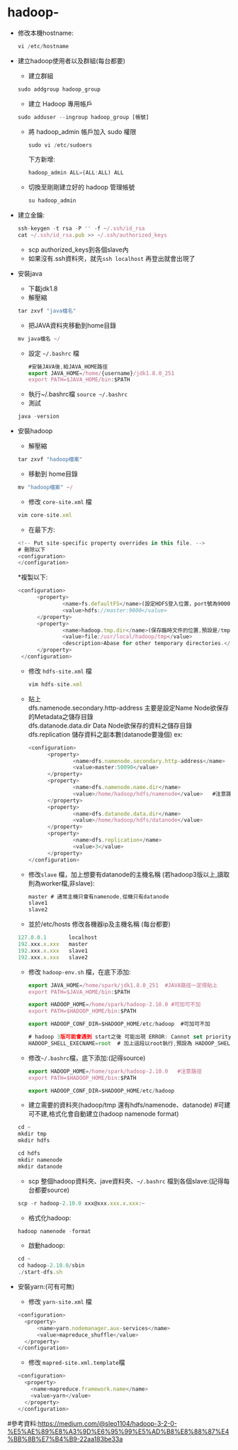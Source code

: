 # hadoop-

* 修改本機hostname:
  ```js
  vi /etc/hostname
  ```
* 建立hadoop使用者以及群組(每台都要)  
  * 建立群組  
   ```js
   sudo addgroup hadoop_group  
   ```
   * 建立 Hadoop 專用帳戶
   ```js
   sudo adduser --ingroup hadoop_group [帳號]
   ```
   * 將 hadoop_admin 帳戶加入 sudo 權限
     ```js
     sudo vi /etc/sudoers
     ```
     下方新增:
     ```js
     hadoop_admin ALL=(ALL:ALL) ALL
     ```
  * 切換至剛剛建立好的 hadoop 管理帳號
    ```js
    su hadoop_admin
    ```
    
* 建立金鑰:
   ```js
   ssh-keygen -t rsa -P '' -f ~/.ssh/id_rsa
   cat ~/.ssh/id_rsa.pub >> ~/.ssh/authorized_keys   
   ```    
  * scp authorized_keys到各個slave內
  * 如果沒有.ssh資料夾，就先`ssh localhost` 再登出就會出現了
  
  
* 安裝java
  * 下載jdk1.8
  * 解壓縮
  ```js
  tar zxvf "java檔名"
  ```
  * 把JAVA資料夾移動到home目錄
  ```js
  mv java檔名 ~/
  ```
  * 設定 `~/.bashrc` 檔
    ```js
    #安裝JAVA後,給JAVA_HOME路徑
    export JAVA_HOME=/home/{username}/jdk1.8.0_251   
    export PATH=$JAVA_HOME/bin:$PATH            
    ```
  * 執行~/.bashrc檔 `source ~/.bashrc`
  * 測試 
  ```js 
  java -version
  ```  
  
* 安裝hadoop
  * 解壓縮
  ```js
  tar zxvf "hadoop檔案"
  ```
  * 移動到 home目錄
  ```js
  mv "hadoop檔案" ~/
  ```
  * 修改 `core-site.xml` 檔
  ```js
  vim core-site.xml
  ```
  * 在最下方:
  ```js
  <!-- Put site-specific property overrides in this file. -->
  # 刪除以下
  <configuration>
  </configuration>    
  ```
  *複製以下:
  ```js
  <configuration>
        <property>
                <name>fs.defaultFS</name>(設定HDFS登入位置，port號為9000)
                <value>hdfs://master:9000</value>
        </property>
        <property>
                <name>hadoop.tmp.dir</name>(保存臨時文件的位置,預設是/tmp/hadoop-hadoop)
                <value>file:/usr/local/hadoop/tmp</value>
                <description>Abase for other temporary directories.</descripti>
        </property>
   </configuration>  
     ```

   * 修改 `hdfs-site.xml` 檔
     ```js
     vim hdfs-site.xml
     ```
  * 貼上   
    <name>dfs.namenode.secondary.http-address</name>  主要是設定Name Node欲保存的Metadata之儲存目錄    
    <name>dfs.datanode.data.dir</name> Data Node欲保存的資料之儲存目錄  
    <name>dfs.replication</name>  儲存資料之副本數(datanode要幾個)
    ex:  
     ```js
     <configuration>
           <property>
                   <name>dfs.namenode.secondary.http-address</name>  #可有可無
                   <value>master:50090</value>
           </property>
           <property>
                   <name>dfs.namenode.name.dir</name>
                   <value>/home/hadoop/hdfs/namenode</value>   #注意路徑
           </property>
           <property>
                   <name>dfs.datanode.data.dir</name>
                   <value>/home/hadoop/hdfs/datanode</value>
           </property>
           <property>
                   <name>dfs.replication</name>
                   <value>3</value>
           </property>
     </configuration>
     ```
  * 修改`slave` 檔，加上想要有datanode的主機名稱 (若hadoop3版以上,讀取則為worker檔,非slave):
     ```js
     master # 通常主機只會有namenode,從機只有datanode
     slave1
     slave2
     ```
     
  * 並於/etc/hosts 修改各機器ip及主機名稱 (每台都要)
  ```js
  127.0.0.1       localhost
  192.xxx.x.xxx   master
  192.xxx.x.xxx   slave1
  192.xxx.x.xxx   slave2
  ```
  * 修改 `hadoop-env.sh` 檔，在底下添加:
    ```js
    export JAVA_HOME=/home/spark/jdk1.8.0_251  #JAVA路徑一定得貼上
    export PATH=$JAVA_HOME/bin:$PATH

    export HADOOP_HOME=/home/spark/hadoop-2.10.0 #可加可不加
    export PATH=$HADOOP_HOME/bin:$PATH

    export HADOOP_CONF_DIR=$HADOOP_HOME/etc/hadoop  #可加可不加
    
    # hadoop 3版可能會遇到 start之後 可能出現 ERROR: Cannot set priority of datanode process 3340
    HADOOP_SHELL_EXECNAME=root  # 加上這段以root執行,預設為 HADOOP_SHELL_EXECNAME='hdfs'
    
    ```
  * 修改`~/.bashrc`檔，底下添加:(記得source)
    ```js
    export HADOOP_HOME=/home/spark/hadoop-2.10.0   #注意路徑
    export PATH=$HADOOP_HOME/bin:$PATH

    export HADOOP_CONF_DIR=$HADOOP_HOME/etc/hadoop
    ```
  * 建立需要的資料夾(hadoop/tmp 還有hdfs/namenode、datanode)
  #可建可不建,格式化會自動建立(hadoop namenode format)
  ```js
  cd ~
  mkdir tmp
  mkdir hdfs

  cd hdfs
  mkdir namenode
  mkdir datanode
  ```
  * scp 整個hadoop資料夾、jave資料夾、`~/.bashrc` 檔到各個slave:(記得每台都要source)
  ```js
  scp -r hadoop-2.10.0 xxx@xxx.xxx.x.xxx:~
  ```
  * 格式化hadoop:
  ```js
  hadoop namenode -format
  ```
  * 啟動hadoop:
  ```js
  cd ~
  cd hadoop-2.10.0/sbin
  ./start-dfs.sh
  ```
* 安裝yarn:(可有可無)
  * 修改 `yarn-site.xml` 檔
  ```js
  <configuration>
    <property>
        <name>yarn.nodemanager.aux-services</name>
        <value>mapreduce_shuffle</value>
    </property>
  </configuration>
  ```
  * 修改 `mapred-site.xml.template`檔
  ```js
  <configuration>
    <property>
      <name>mapreduce.framework.name</name>
      <value>yarn</value>
    </property>
  </configuration>
  ```
#參考資料:https://medium.com/@sleo1104/hadoop-3-2-0-%E5%AE%89%E8%A3%9D%E6%95%99%E5%AD%B8%E8%88%87%E4%BB%8B%E7%B4%B9-22aa183be33a
